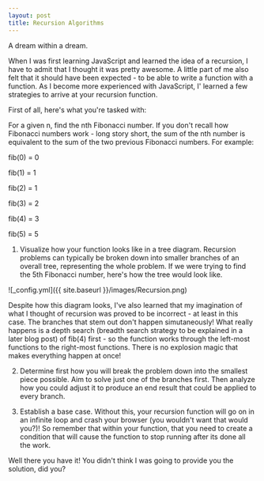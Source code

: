 ```yaml
---
layout: post
title: Recursion Algorithms
---
```


A dream within a dream.

When I was first learning JavaScript and learned the idea of a recursion, I have to admit that I thought it was pretty awesome. A little part of me also felt that it should have been expected - to be able to write a function with a function. As I become more experienced with JavaScript, I' learned a few strategies to arrive at your recursion function.

First of all, here's what you're tasked with:

For a given n, find the nth Fibonacci number. If you don't recall how Fibonacci numbers work - long story short, the sum of the nth number is equivalent to the sum of the two previous Fibonacci numbers. For example:

fib(0) = 0

fib(1) = 1

fib(2) = 1

fib(3) = 2

fib(4) = 3

fib(5) = 5

1) Visualize how your function looks like in a tree diagram. Recursion problems can typically be broken down into smaller branches of an overall tree, representing the whole problem. If we were trying to find the 5th Fibonacci number, here's how the tree would look like.

![_config.yml]({{ site.baseurl }}/images/Recursion.png)

Despite how this diagram looks, I've also learned that my imagination of what I thought of recursion was proved to be incorrect - at least in this case. The branches that stem out don't happen simutaneously! What really happens is a depth search (breadth search strategy to be explained in a later blog post) of fib(4) first - so the function works through the left-most functions to the right-most functions. There is no explosion magic that makes everything happen at once!

2) Determine first how you will break the problem down into the smallest piece possible. Aim to solve just one of the branches first. Then analyze how you could adjust it to produce an end result that could be applied to every branch.

3) Establish a base case. Without this, your recursion function will go on in an infinite loop and crash your browser (you wouldn't want that would you?)! So remember that within your function, that you need to create a condition that will cause the function to stop running after its done all the work.

Well there you have it! You didn't think I was going to provide you the solution, did you?

